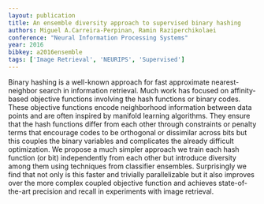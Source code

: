 ```yaml
---
layout: publication
title: An ensemble diversity approach to supervised binary hashing
authors: Miguel A.Carreira-Perpinan, Ramin Raziperchikolaei
conference: "Neural Information Processing Systems"
year: 2016
bibkey: a2016ensemble
tags: ['Image Retrieval', 'NEURIPS', 'Supervised']
---
```

Binary hashing is a well-known approach for fast approximate nearest-neighbor search in information retrieval. Much work has focused on affinity-based objective functions involving the hash functions or binary codes. These objective functions encode neighborhood information between data points and are often inspired by manifold learning algorithms. They ensure that the hash functions differ from each other through constraints or penalty terms that encourage codes to be orthogonal or dissimilar across bits but this couples the binary variables and complicates the already difficult optimization. We propose a much simpler approach we train each hash function (or bit) independently from each other but introduce diversity among them using techniques from classifier ensembles. Surprisingly we find that not only is this faster and trivially parallelizable but it also improves over the more complex coupled objective function and achieves state-of-the-art precision and recall in experiments with image retrieval.
